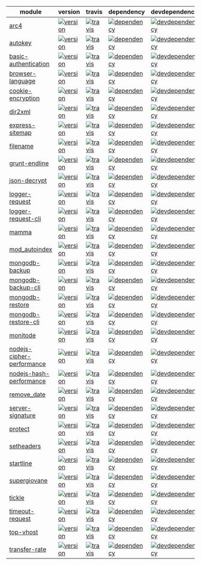 | module | version | travis | dependency | devdependency | download | versions |
| ------------- | ------------- | ------------- | ------------- | ------------- | ------------- | ------------- |
| [arc4](https://github.com/hex7c0/arc4) | [![version](http://img.shields.io/npm/v/arc4.svg?style=flat-square)](http://supergiovane.tk/#/arc4) | [![travis](http://img.shields.io/travis/hex7c0/arc4.svg?style=flat-square)](https://travis-ci.org/hex7c0/arc4) | [![dependency](http://img.shields.io/david/hex7c0/arc4.svg?style=flat-square)](https://david-dm.org/hex7c0/arc4) | [![devdependency](http://img.shields.io/david/dev/hex7c0/arc4.svg?style=flat-square)](https://david-dm.org/hex7c0/arc4#info=devDependencies) | [![download](http://img.shields.io/npm/dm/arc4.svg?style=flat-square)](https://www.npmjs.org/package/arc4) | [![versions](http://supergiovane.tk/arc4/badge.svg?style=flat-square)](http://supergiovane.tk/#/arc4) |
| [autokey](https://github.com/hex7c0/autokey) | [![version](http://img.shields.io/npm/v/autokey.svg?style=flat-square)](mohttp://supergiovane.tk/#/autokey) | [![travis](http://img.shields.io/travis/hex7c0/autokey.svg?style=flat-square)](https://travis-ci.org/hex7c0/autokey) | [![dependency](http://img.shields.io/david/hex7c0/autokey.svg?style=flat-square)](https://david-dm.org/hex7c0/autokey) | [![devdependency](http://img.shields.io/david/dev/hex7c0/autokey.svg?style=flat-square)](https://david-dm.org/hex7c0/autokey#info=devDependencies) | [![download](http://img.shields.io/npm/dm/autokey.svg?style=flat-square)](https://www.npmjs.org/package/autokey) | [![versions](http://supergiovane.tk/autokey/badge.svg?style=flat-square)](http://supergiovane.tk/#/autokey) |
| [basic-authentication](https://github.com/hex7c0/basic-authentication) | [![version](http://img.shields.io/npm/v/basic-authentication.svg?style=flat-square)](http://supergiovane.tk/#/basic-authentication) | [![travis](http://img.shields.io/travis/hex7c0/basic-authentication.svg?style=flat-square)](https://travis-ci.org/hex7c0/basic-authentication) | [![dependency](http://img.shields.io/david/hex7c0/basic-authentication.svg?style=flat-square)](https://david-dm.org/hex7c0/basic-authentication) | [![devdependency](http://img.shields.io/david/dev/hex7c0/basic-authentication.svg?style=flat-square)](https://david-dm.org/hex7c0/basic-authentication#info=devDependencies) | [![download](http://img.shields.io/npm/dm/basic-authentication.svg?style=flat-square)](https://www.npmjs.org/package/basic-authentication) |
| [browser-language](https://github.com/hex7c0/browser-language) | [![version](http://img.shields.io/npm/v/browser-language.svg?style=flat-square)](http://supergiovane.tk/#/browser-language) | [![travis](http://img.shields.io/travis/hex7c0/browser-language.svg?style=flat-square)](https://travis-ci.org/hex7c0/browser-language) | [![dependency](http://img.shields.io/david/hex7c0/browser-language.svg?style=flat-square)](https://david-dm.org/hex7c0/browser-language) | [![devdependency](http://img.shields.io/david/dev/hex7c0/browser-language.svg?style=flat-square)](https://david-dm.org/hex7c0/browser-language#info=devDependencies) | [![download](http://img.shields.io/npm/dm/browser-language.svg?style=flat-square)](https://www.npmjs.org/package/browser-language) |
| [cookie-encryption](https://github.com/hex7c0/cookie-encryption) | [![version](http://img.shields.io/npm/v/cookie-encryption.svg?style=flat-square)](http://supergiovane.tk/#/cookie-encryption) | [![travis](http://img.shields.io/travis/hex7c0/cookie-encryption.svg?style=flat-square)](https://travis-ci.org/hex7c0/cookie-encryption) | [![dependency](http://img.shields.io/david/hex7c0/cookie-encryption.svg?style=flat-square)](https://david-dm.org/hex7c0/cookie-encryption) | [![devdependency](http://img.shields.io/david/dev/hex7c0/cookie-encryption.svg?style=flat-square)](https://david-dm.org/hex7c0/cookie-encryption#info=devDependencies) | [![download](http://img.shields.io/npm/dm/cookie-encryption.svg?style=flat-square)](https://www.npmjs.org/package/cookie-encryption) | [![versions](http://supergiovane.tk/cookie-encryption/badge.svg?style=flat-square)](http://supergiovane.tk/#/cookie-encryption) |
| [dir2xml](https://github.com/hex7c0/dir2xml) | [![version](http://img.shields.io/npm/v/dir2xml.svg?style=flat-square)](http://supergiovane.tk/#/dir2xml) | [![travis](http://img.shields.io/travis/hex7c0/dir2xml.svg?style=flat-square)](https://travis-ci.org/hex7c0/dir2xml) | [![dependency](http://img.shields.io/david/hex7c0/dir2xml.svg?style=flat-square)](https://david-dm.org/hex7c0/dir2xml) | [![devdependency](http://img.shields.io/david/dev/hex7c0/dir2xml.svg?style=flat-square)](https://david-dm.org/hex7c0/dir2xml#info=devDependencies) | [![download](http://img.shields.io/npm/dm/dir2xml.svg?style=flat-square)](https://www.npmjs.org/package/dir2xml) |
| [express-sitemap](https://github.com/hex7c0/express-sitemap) | [![version](http://img.shields.io/npm/v/express-sitemap.svg?style=flat-square)](http://supergiovane.tk/#/express-sitemap) | [![travis](http://img.shields.io/travis/hex7c0/express-sitemap.svg?style=flat-square)](https://travis-ci.org/hex7c0/express-sitemap) | [![dependency](http://img.shields.io/david/hex7c0/express-sitemap.svg?style=flat-square)](https://david-dm.org/hex7c0/express-sitemap) | [![devdependency](http://img.shields.io/david/dev/hex7c0/express-sitemap.svg?style=flat-square)](https://david-dm.org/hex7c0/express-sitemap#info=devDependencies) | [![download](http://img.shields.io/npm/dm/express-sitemap.svg?style=flat-square)](https://www.npmjs.org/package/express-sitemap) |
| [filename](https://github.com/hex7c0/filename) | [![version](http://img.shields.io/npm/v/filename.svg?style=flat-square)](http://supergiovane.tk/#/filename) | [![travis](http://img.shields.io/travis/hex7c0/filename.svg?style=flat-square)](https://travis-ci.org/hex7c0/filename) | [![dependency](http://img.shields.io/david/hex7c0/filename.svg?style=flat-square)](https://david-dm.org/hex7c0/filename) | [![devdependency](http://img.shields.io/david/dev/hex7c0/filename.svg?style=flat-square)](https://david-dm.org/hex7c0/filename#info=devDependencies) |
| [grunt-endline](https://github.com/hex7c0/grunt-endline) | [![version](http://img.shields.io/npm/v/grunt-endline.svg?style=flat-square)](http://supergiovane.tk/#/grunt-endline) | [![travis](http://img.shields.io/travis/hex7c0/grunt-endline.svg?style=flat-square)](https://travis-ci.org/hex7c0/grunt-endline) | [![dependency](http://img.shields.io/david/hex7c0/grunt-endline.svg?style=flat-square)](https://david-dm.org/hex7c0/grunt-endline) | [![devdependency](http://img.shields.io/david/dev/hex7c0/grunt-endline.svg?style=flat-square)](https://david-dm.org/hex7c0/grunt-endline#info=devDependencies) | [![download](http://img.shields.io/npm/dm/grunt-endline.svg?style=flat-square)](https://www.npmjs.org/package/grunt-endline) | [![versions](http://supergiovane.tk/grunt-endline/badge.svg?style=flat-square)](http://supergiovane.tk/#/grunt-endline) |
| [json-decrypt](https://github.com/hex7c0/json-decrypt) | [![version](http://img.shields.io/npm/v/json-decrypt.svg?style=flat-square)](http://supergiovane.tk/#/json-decrypt) | [![travis](http://img.shields.io/travis/hex7c0/json-decrypt.svg?style=flat-square)](https://travis-ci.org/hex7c0/json-decrypt) | [![dependency](http://img.shields.io/david/hex7c0/json-decrypt.svg?style=flat-square)](https://david-dm.org/hex7c0/json-decrypt) | [![devdependency](http://img.shields.io/david/dev/hex7c0/json-decrypt.svg?style=flat-square)](https://david-dm.org/hex7c0/json-decrypt#info=devDependencies) | [![download](http://img.shields.io/npm/dm/json-decrypt.svg?style=flat-square)](https://www.npmjs.org/package/json-decrypt) | [![versions](http://supergiovane.tk/json-decrypt/badge.svg?style=flat-square)](http://supergiovane.tk/#/json-decrypt) |
| [logger-request](https://github.com/hex7c0/logger-request) | [![version](http://img.shields.io/npm/v/logger-request.svg?style=flat-square)](http://supergiovane.tk/#/logger-request) | [![travis](http://img.shields.io/travis/hex7c0/logger-request.svg?style=flat-square)](https://travis-ci.org/hex7c0/logger-request) | [![dependency](http://img.shields.io/david/hex7c0/logger-request.svg?style=flat-square)](https://david-dm.org/hex7c0/logger-request) | [![devdependency](http://img.shields.io/david/dev/hex7c0/logger-request.svg?style=flat-square)](https://david-dm.org/hex7c0/logger-request#info=devDependencies) | [![download](http://img.shields.io/npm/dm/logger-request.svg?style=flat-square)](https://www.npmjs.org/package/logger-request) |
| [logger-request-cli](https://github.com/hex7c0/logger-request-cli) | [![version](http://img.shields.io/npm/v/logger-request-cli.svg?style=flat-square)](http://supergiovane.tk/#/logger-request-cli) | [![travis](http://img.shields.io/travis/hex7c0/logger-request-cli.svg?style=flat-square)](https://travis-ci.org/hex7c0/logger-request-cli) | [![dependency](http://img.shields.io/david/hex7c0/logger-request-cli.svg?style=flat-square)](https://david-dm.org/hex7c0/logger-request-cli) | [![devdependency](http://img.shields.io/david/dev/hex7c0/logger-request-cli.svg?style=flat-square)](https://david-dm.org/hex7c0/logger-request-cli#info=devDependencies) | [![download](http://img.shields.io/npm/dm/logger-request-cli.svg?style=flat-square)](https://www.npmjs.org/package/logger-request-cli) |
| [mamma](https://github.com/hex7c0/mamma) | [![version](http://img.shields.io/npm/v/mamma.svg?style=flat-square)](http://supergiovane.tk/#/mamma) | [![travis](http://img.shields.io/travis/hex7c0/mamma.svg?style=flat-square)](https://travis-ci.org/hex7c0/mamma) | [![dependency](http://img.shields.io/david/hex7c0/mamma.svg?style=flat-square)](https://david-dm.org/hex7c0/mamma) | [![devdependency](http://img.shields.io/david/dev/hex7c0/mamma.svg?style=flat-square)](https://david-dm.org/hex7c0/mamma#info=devDependencies) | [![download](http://img.shields.io/npm/dm/mamma.svg?style=flat-square)](https://www.npmjs.org/package/mamma) | [![versions](http://supergiovane.tk/mamma/badge.svg?style=flat-square)](http://supergiovane.tk/#/mamma) |
| [mod_autoindex](https://github.com/hex7c0/mod_autoindex) | [![version](http://img.shields.io/npm/v/mod_autoindex.svg?style=flat-square)](http://supergiovane.tk/#/mod_autoindex) | [![travis](http://img.shields.io/travis/hex7c0/mod_autoindex.svg?style=flat-square)](https://travis-ci.org/hex7c0/mod_autoindex) | [![dependency](http://img.shields.io/david/hex7c0/mod_autoindex.svg?style=flat-square)](https://david-dm.org/hex7c0/mod_autoindex) | [![devdependency](http://img.shields.io/david/dev/hex7c0/mod_autoindex.svg?style=flat-square)](https://david-dm.org/hex7c0/mod_autoindex#info=devDependencies) | [![download](http://img.shields.io/npm/dm/mod_autoindex.svg?style=flat-square)](https://www.npmjs.org/package/mod_autoindex) |
| [mongodb-backup](https://github.com/hex7c0/mongodb-backup) | [![version](http://img.shields.io/npm/v/mongodb-backup.svg?style=flat-square)](http://supergiovane.tk/#/mongodb-backup) | [![travis](http://img.shields.io/travis/hex7c0/mongodb-backup.svg?style=flat-square)](https://travis-ci.org/hex7c0/mongodb-backup) | [![dependency](http://img.shields.io/david/hex7c0/mongodb-backup.svg?style=flat-square)](https://david-dm.org/hex7c0/mongodb-backup) | [![devdependency](http://img.shields.io/david/dev/hex7c0/mongodb-backup.svg?style=flat-square)](https://david-dm.org/hex7c0/mongodb-backup#info=devDependencies) | [![download](http://img.shields.io/npm/dm/mongodb-backup.svg?style=flat-square)](https://www.npmjs.org/package/mongodb-backup) | [![versions](http://supergiovane.tk/mongodb-backup/badge.svg?style=flat-square)](http://supergiovane.tk/#/mongodb-backup) |
| [mongodb-backup-cli](https://github.com/hex7c0/mongodb-backup-cli) | [![version](http://img.shields.io/npm/v/mongodb-backup-cli.svg?style=flat-square)](http://supergiovane.tk/#/mongodb-backup-cli) | [![travis](http://img.shields.io/travis/hex7c0/mongodb-backup-cli.svg?style=flat-square)](https://travis-ci.org/hex7c0/mongodb-backup-cli) | [![dependency](http://img.shields.io/david/hex7c0/mongodb-backup-cli.svg?style=flat-square)](https://david-dm.org/hex7c0/mongodb-backup-cli) | [![devdependency](http://img.shields.io/david/dev/hex7c0/mongodb-backup-cli.svg?style=flat-square)](https://david-dm.org/hex7c0/mongodb-backup-cli#info=devDependencies) | [![download](http://img.shields.io/npm/dm/mongodb-backup-cli.svg?style=flat-square)](https://www.npmjs.org/package/mongodb-backup-cli) | [![versions](http://supergiovane.tk/mongodb-backup-cli/badge.svg?style=flat-square)](http://supergiovane.tk/#/mongodb-backup-cli) |
| [mongodb-restore](https://github.com/hex7c0/mongodb-restore) | [![version](http://img.shields.io/npm/v/mongodb-restore.svg?style=flat-square)](http://supergiovane.tk/#/mongodb-restore) | [![travis](http://img.shields.io/travis/hex7c0/mongodb-restore.svg?style=flat-square)](https://travis-ci.org/hex7c0/mongodb-restore) | [![dependency](http://img.shields.io/david/hex7c0/mongodb-restore.svg?style=flat-square)](https://david-dm.org/hex7c0/mongodb-restore) | [![devdependency](http://img.shields.io/david/dev/hex7c0/mongodb-restore.svg?style=flat-square)](https://david-dm.org/hex7c0/mongodb-restore#info=devDependencies) | [![download](http://img.shields.io/npm/dm/mongodb-restore.svg?style=flat-square)](https://www.npmjs.org/package/mongodb-restore) | [![versions](http://supergiovane.tk/mongodb-restore/badge.svg?style=flat-square)](http://supergiovane.tk/#/mongodb-restore) |
| [mongodb-restore-cli](https://github.com/hex7c0/mongodb-restore-cli) | [![version](http://img.shields.io/npm/v/mongodb-restore-cli.svg?style=flat-square)](http://supergiovane.tk/#/mongodb-restore-cli) | [![travis](http://img.shields.io/travis/hex7c0/mongodb-restore-cli.svg?style=flat-square)](https://travis-ci.org/hex7c0/mongodb-restore-cli) | [![dependency](http://img.shields.io/david/hex7c0/mongodb-restore-cli.svg?style=flat-square)](https://david-dm.org/hex7c0/mongodb-restore-cli) | [![devdependency](http://img.shields.io/david/dev/hex7c0/mongodb-restore-cli.svg?style=flat-square)](https://david-dm.org/hex7c0/mongodb-restore-cli#info=devDependencies) | [![download](http://img.shields.io/npm/dm/mongodb-restore-cli.svg?style=flat-square)](https://www.npmjs.org/package/mongodb-restore-cli) | [![versions](http://supergiovane.tk/mongodb-restore-cli/badge.svg?style=flat-square)](http://supergiovane.tk/#/mongodb-restore-cli) |
| [monitode](https://github.com/hex7c0/monitode) | [![version](http://img.shields.io/npm/v/monitode.svg?style=flat-square)](http://supergiovane.tk/#/monitode) | [![travis](http://img.shields.io/travis/hex7c0/monitode.svg?style=flat-square)](https://travis-ci.org/hex7c0/monitode) | [![dependency](http://img.shields.io/david/hex7c0/monitode.svg?style=flat-square)](https://david-dm.org/hex7c0/monitode) | [![devdependency](http://img.shields.io/david/dev/hex7c0/monitode.svg?style=flat-square)](https://david-dm.org/hex7c0/monitode#info=devDependencies) | [![download](http://img.shields.io/npm/dm/monitode.svg?style=flat-square)](https://www.npmjs.org/package/monitode) | [![versions](http://supergiovane.tk/monitode/badge.svg?style=flat-square)](http://supergiovane.tk/#/monitode) |
| [nodejs-cipher-performance](https://github.com/hex7c0/nodejs-cipher-performance) | [![version](http://img.shields.io/npm/v/nodejs-cipher-performance.svg?style=flat-square)](http://supergiovane.tk/#/nodejs-cipher-performance) | [![travis](http://img.shields.io/travis/hex7c0/nodejs-cipher-performance.svg?style=flat-square)](https://travis-ci.org/hex7c0/nodejs-cipher-performance) | [![dependency](http://img.shields.io/david/hex7c0/nodejs-cipher-performance.svg?style=flat-square)](https://david-dm.org/hex7c0/nodejs-cipher-performance) | [![devdependency](http://img.shields.io/david/dev/hex7c0/nodejs-cipher-performance.svg?style=flat-square)](https://david-dm.org/hex7c0/nodejs-cipher-performance#info=devDependencies) |
| [nodejs-hash-performance](https://github.com/hex7c0/nodejs-hash-performance) | [![version](http://img.shields.io/npm/v/nodejs-hash-performance.svg?style=flat-square)](http://supergiovane.tk/#/nodejs-hash-performance) | [![travis](http://img.shields.io/travis/hex7c0/nodejs-hash-performance.svg?style=flat-square)](https://travis-ci.org/hex7c0/nodejs-hash-performance) | [![dependency](http://img.shields.io/david/hex7c0/nodejs-hash-performance.svg?style=flat-square)](https://david-dm.org/hex7c0/nodejs-hash-performance) | [![devdependency](http://img.shields.io/david/dev/hex7c0/nodejs-hash-performance.svg?style=flat-square)](https://david-dm.org/hex7c0/nodejs-hash-performance#info=devDependencies) |
| [remove_date](https://github.com/hex7c0/remove_date) | [![version](http://img.shields.io/npm/v/remove_date.svg?style=flat-square)](http://supergiovane.tk/#/remove_date) | [![travis](http://img.shields.io/travis/hex7c0/remove_date.svg?style=flat-square)](https://travis-ci.org/hex7c0/remove_date) | [![dependency](http://img.shields.io/david/hex7c0/remove_date.svg?style=flat-square)](https://david-dm.org/hex7c0/remove_date) | [![devdependency](http://img.shields.io/david/dev/hex7c0/remove_date.svg?style=flat-square)](https://david-dm.org/hex7c0/remove_date#info=devDependencies) | [![download](http://img.shields.io/npm/dm/remove_date.svg?style=flat-square)](https://www.npmjs.org/package/remove_date) | [![versions](http://supergiovane.tk/remove_date/badge.svg?style=flat-square)](http://supergiovane.tk/#/remove_date) |
| [server-signature](https://github.com/hex7c0/server-signature) | [![version](http://img.shields.io/npm/v/server-signature.svg?style=flat-square)](http://supergiovane.tk/#/server-signature) | [![travis](http://img.shields.io/travis/hex7c0/server-signature.svg?style=flat-square)](https://travis-ci.org/hex7c0/server-signature) | [![dependency](http://img.shields.io/david/hex7c0/server-signature.svg?style=flat-square)](https://david-dm.org/hex7c0/server-signature) | [![devdependency](http://img.shields.io/david/dev/hex7c0/server-signature.svg?style=flat-square)](https://david-dm.org/hex7c0/server-signature#info=devDependencies) | [![download](http://img.shields.io/npm/dm/server-signature.svg?style=flat-square)](https://www.npmjs.org/package/server-signature) |
| [protect](https://github.com/hex7c0/protect) | [![version](http://img.shields.io/npm/v/protect.svg?style=flat-square)](http://supergiovane.tk/#/protect) | [![travis](http://img.shields.io/travis/hex7c0/protect.svg?style=flat-square)](https://travis-ci.org/hex7c0/protect) | [![dependency](http://img.shields.io/david/hex7c0/protect.svg?style=flat-square)](https://david-dm.org/hex7c0/protect) | [![devdependency](http://img.shields.io/david/dev/hex7c0/protect.svg?style=flat-square)](https://david-dm.org/hex7c0/protect#info=devDependencies) | [![download](http://img.shields.io/npm/dm/protect.svg?style=flat-square)](https://www.npmjs.org/package/protect) | [![versions](http://supergiovane.tk/protect/badge.svg?style=flat-square)](http://supergiovane.tk/#/protect) |
| [setheaders](https://github.com/hex7c0/setheaders) | [![version](http://img.shields.io/npm/v/setheaders.svg?style=flat-square)](http://supergiovane.tk/#/setheaders) | [![travis](http://img.shields.io/travis/hex7c0/setheaders.svg?style=flat-square)](https://travis-ci.org/hex7c0/setheaders) | [![dependency](http://img.shields.io/david/hex7c0/setheaders.svg?style=flat-square)](https://david-dm.org/hex7c0/setheaders) | [![devdependency](http://img.shields.io/david/dev/hex7c0/setheaders.svg?style=flat-square)](https://david-dm.org/hex7c0/setheaders#info=devDependencies) | [![download](http://img.shields.io/npm/dm/setheaders.svg?style=flat-square)](https://www.npmjs.org/package/setheaders) | [![versions](http://supergiovane.tk/setheaders/badge.svg?style=flat-square)](http://supergiovane.tk/#/setheaders) |
| [startline](https://github.com/hex7c0/startline) | [![version](http://img.shields.io/npm/v/startline.svg?style=flat-square)](http://supergiovane.tk/#/startline) | [![travis](http://img.shields.io/travis/hex7c0/startline.svg?style=flat-square)](https://travis-ci.org/hex7c0/startline) | [![dependency](http://img.shields.io/david/hex7c0/startline.svg?style=flat-square)](https://david-dm.org/hex7c0/startline) | [![devdependency](http://img.shields.io/david/dev/hex7c0/startline.svg?style=flat-square)](https://david-dm.org/hex7c0/startline#info=devDependencies) | [![download](http://img.shields.io/npm/dm/startline.svg?style=flat-square)](https://www.npmjs.org/package/startline) |
| [supergiovane](https://github.com/hex7c0/supergiovane) | [![version](http://img.shields.io/npm/v/supergiovane.svg?style=flat-square)](http://supergiovane.tk/#/supergiovane) | [![travis](http://img.shields.io/travis/hex7c0/supergiovane.svg?style=flat-square)](https://travis-ci.org/hex7c0/supergiovane) | [![dependency](http://img.shields.io/david/hex7c0/supergiovane.svg?style=flat-square)](https://david-dm.org/hex7c0/supergiovane) | [![devdependency](http://img.shields.io/david/dev/hex7c0/supergiovane.svg?style=flat-square)](https://david-dm.org/hex7c0/supergiovane#info=devDependencies) | [![download](http://img.shields.io/npm/dm/supergiovane.svg?style=flat-square)](https://www.npmjs.org/package/supergiovane) |
| [tickle](https://github.com/hex7c0/tickle) | [![version](http://img.shields.io/npm/v/tickle.svg?style=flat-square)](http://supergiovane.tk/#/tickle) | [![travis](http://img.shields.io/travis/hex7c0/tickle.svg?style=flat-square)](https://travis-ci.org/hex7c0/tickle) | [![dependency](http://img.shields.io/david/hex7c0/tickle.svg?style=flat-square)](https://david-dm.org/hex7c0/tickle) | [![devdependency](http://img.shields.io/david/dev/hex7c0/tickle.svg?style=flat-square)](https://david-dm.org/hex7c0/tickle#info=devDependencies) | [![download](http://img.shields.io/npm/dm/tickle.svg?style=flat-square)](https://www.npmjs.org/package/tickle) |
| [timeout-request](https://github.com/hex7c0/timeout-request) | [![version](http://img.shields.io/npm/v/timeout-request.svg?style=flat-square)](http://supergiovane.tk/#/timeout-request) | [![travis](http://img.shields.io/travis/hex7c0/timeout-request.svg?style=flat-square)](https://travis-ci.org/hex7c0/timeout-request) | [![dependency](http://img.shields.io/david/hex7c0/timeout-request.svg?style=flat-square)](https://david-dm.org/hex7c0/timeout-request) | [![devdependency](http://img.shields.io/david/dev/hex7c0/timeout-request.svg?style=flat-square)](https://david-dm.org/hex7c0/timeout-request#info=devDependencies) | [![download](http://img.shields.io/npm/dm/timeout-request.svg?style=flat-square)](https://www.npmjs.org/package/timeout-request) |
| [top-vhost](https://github.com/hex7c0/top-vhost) | [![version](http://img.shields.io/npm/v/top-vhost.svg?style=flat-square)](http://supergiovane.tk/#/top-vhost) | [![travis](http://img.shields.io/travis/hex7c0/top-vhost.svg?style=flat-square)](https://travis-ci.org/hex7c0/top-vhost) | [![dependency](http://img.shields.io/david/hex7c0/top-vhost.svg?style=flat-square)](https://david-dm.org/hex7c0/top-vhost) | [![devdependency](http://img.shields.io/david/dev/hex7c0/top-vhost.svg?style=flat-square)](https://david-dm.org/hex7c0/top-vhost#info=devDependencies) | [![download](http://img.shields.io/npm/dm/top-vhost.svg?style=flat-square)](https://www.npmjs.org/package/top-vhost) |
| [transfer-rate](https://github.com/hex7c0/transfer-rate) | [![version](http://img.shields.io/npm/v/transfer-rate.svg?style=flat-square)](http://supergiovane.tk/#/transfer-rate) | [![travis](http://img.shields.io/travis/hex7c0/transfer-rate.svg?style=flat-square)](https://travis-ci.org/hex7c0/transfer-rate) | [![dependency](http://img.shields.io/david/hex7c0/transfer-rate.svg?style=flat-square)](https://david-dm.org/hex7c0/transfer-rate) | [![devdependency](http://img.shields.io/david/dev/hex7c0/transfer-rate.svg?style=flat-square)](https://david-dm.org/hex7c0/transfer-rate#info=devDependencies) | [![download](http://img.shields.io/npm/dm/transfer-rate.svg?style=flat-square)](https://www.npmjs.org/package/transfer-rate) |
